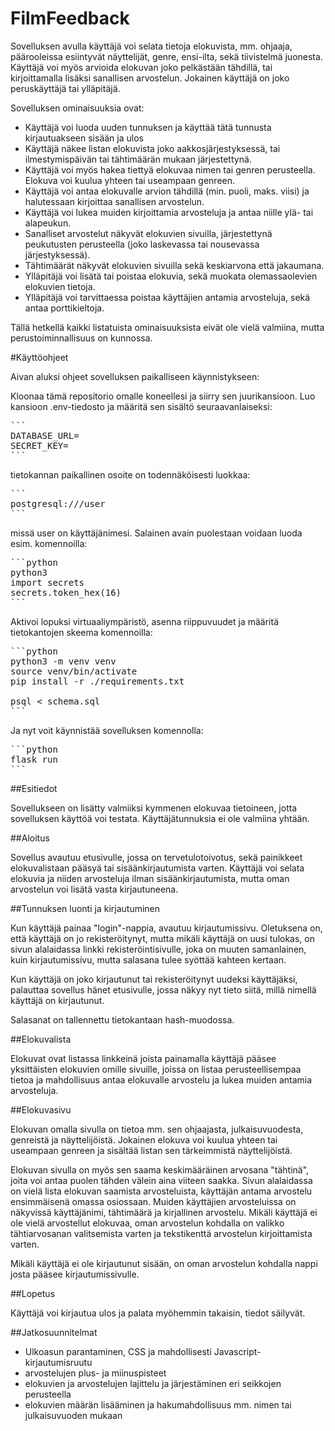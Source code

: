 # FilmFeedback

Sovelluksen avulla käyttäjä voi selata tietoja elokuvista, mm. ohjaaja, päärooleissa esiintyvät näyttelijät, genre, ensi-ilta, sekä tiivistelmä juonesta. Käyttäjä voi myös arvioida elokuvan joko pelkästään tähdillä, tai kirjoittamalla lisäksi sanallisen arvostelun. Jokainen käyttäjä on joko peruskäyttäjä tai ylläpitäjä.

Sovelluksen ominaisuuksia ovat:

* Käyttäjä voi luoda uuden tunnuksen ja käyttää tätä tunnusta kirjautuakseen sisään ja ulos
* Käyttäjä näkee listan elokuvista joko aakkosjärjestyksessä, tai ilmestymispäivän tai tähtimäärän mukaan järjestettynä.
* Käyttäjä voi myös hakea tiettyä elokuvaa nimen tai genren perusteella. Elokuva voi kuulua yhteen tai useampaan genreen.
* Käyttäjä voi antaa elokuvalle arvion tähdillä (min. puoli, maks. viisi) ja halutessaan kirjoittaa sanallisen arvostelun.
* Käyttäjä voi lukea muiden kirjoittamia arvosteluja ja antaa niille ylä- tai alapeukun.
* Sanalliset arvostelut näkyvät elokuvien sivuilla, järjestettynä peukutusten perusteella (joko laskevassa tai nousevassa järjestyksessä).
* Tähtimäärät näkyvät elokuvien sivuilla sekä keskiarvona että jakaumana.
* Ylläpitäjä voi lisätä tai poistaa elokuvia, sekä muokata olemassaolevien elokuvien tietoja.
* Ylläpitäjä voi tarvittaessa poistaa käyttäjien antamia arvosteluja, sekä antaa porttikieltoja.

Tällä hetkellä kaikki listatuista ominaisuuksista eivät ole vielä valmiina, mutta perustoiminnallisuus on kunnossa.

#Käyttöohjeet

Aivan aluksi ohjeet sovelluksen paikalliseen käynnistykseen:

Kloonaa tämä repositorio omalle koneellesi ja siirry sen juurikansioon. Luo kansioon .env-tiedosto ja määritä sen sisältö seuraavanlaiseksi:

<pre>
```
DATABASE_URL=<tietokannan-paikallinen-osoite>
SECRET_KEY=<salainen-avain>
```
</pre>

tietokannan paikallinen osoite on todennäköisesti luokkaa:

<pre>
```
postgresql:///user
```
</pre>

missä user on käyttäjänimesi. Salainen avain puolestaan voidaan luoda esim. komennoilla:

<pre>
```python
python3
import secrets
secrets.token_hex(16)
```
</pre>

Aktivoi lopuksi virtuaaliympäristö, asenna riippuvuudet ja määritä tietokantojen skeema komennoilla:

<pre>
```python
python3 -m venv venv
source venv/bin/activate
pip install -r ./requirements.txt

psql < schema.sql
```
</pre>

Ja nyt voit käynnistää sovelluksen komennolla:

<pre>
```python
flask run
```
</pre>

##Esitiedot

Sovellukseen on lisätty valmiiksi kymmenen elokuvaa tietoineen, jotta sovelluksen käyttöä voi testata. Käyttäjätunnuksia ei ole valmiina yhtään.

##Aloitus

Sovellus avautuu etusivulle, jossa on tervetulotoivotus, sekä painikkeet elokuvalistaan pääsyä tai sisäänkirjautumista varten. Käyttäjä voi selata elokuvia ja niiden arvosteluja ilman sisäänkirjautumista, mutta oman arvostelun voi lisätä vasta kirjautuneena.

##Tunnuksen luonti ja kirjautuminen

Kun käyttäjä painaa "login"-nappia, avautuu kirjautumissivu. Oletuksena on, että käyttäjä on jo rekisteröitynyt, mutta mikäli käyttäjä on uusi tulokas, on sivun alalaidassa linkki rekisteröintisivulle, joka on muuten samanlainen, kuin kirjautumissivu, mutta salasana tulee syöttää kahteen kertaan.

Kun käyttäjä on joko kirjautunut tai rekisteröitynyt uudeksi käyttäjäksi, palauttaa sovellus hänet etusivulle, jossa näkyy nyt tieto siitä, millä nimellä käyttäjä on kirjautunut.

Salasanat on tallennettu tietokantaan hash-muodossa.

##Elokuvalista

Elokuvat ovat listassa linkkeinä joista painamalla käyttäjä pääsee yksittäisten elokuvien omille sivuille, joissa on listaa perusteellisempaa tietoa ja mahdollisuus antaa elokuvalle arvostelu ja lukea muiden antamia arvosteluja.

##Elokuvasivu

Elokuvan omalla sivulla on tietoa mm. sen ohjaajasta, julkaisuvuodesta, genreistä ja näyttelijöistä. Jokainen elokuva voi kuulua yhteen tai useampaan genreen ja sisältää listan sen tärkeimmistä näyttelijöistä.

Elokuvan sivulla on myös sen saama keskimääräinen arvosana "tähtinä", joita voi antaa puolen tähden välein aina viiteen saakka. Sivun alalaidassa on vielä lista elokuvan saamista arvosteluista, käyttäjän antama arvostelu ensimmäisenä omassa osiossaan. Muiden käyttäjien arvosteluissa on näkyvissä käyttäjänimi, tähtimäärä ja kirjallinen arvostelu. Mikäli käyttäjä ei ole vielä arvostellut elokuvaa, oman arvostelun kohdalla on valikko tähtiarvosanan valitsemista varten ja tekstikenttä arvostelun kirjoittamista varten.

Mikäli käyttäjä ei ole kirjautunut sisään, on oman arvostelun kohdalla nappi josta pääsee kirjautumissivulle.

##Lopetus

Käyttäjä voi kirjautua ulos ja palata myöhemmin takaisin, tiedot säilyvät.

##Jatkosuunnitelmat

* Ulkoasun parantaminen, CSS ja mahdollisesti Javascript-kirjautumisruutu
* arvostelujen plus- ja miinuspisteet
* elokuvien ja arvostelujen lajittelu ja järjestäminen eri seikkojen perusteella
* elokuvien määrän lisääminen ja hakumahdollisuus mm. nimen tai julkaisuvuoden mukaan
